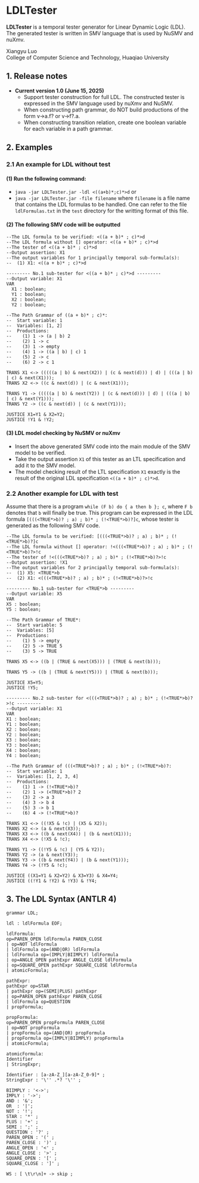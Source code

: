 # LDLTester

**LDLTester** is a temporal tester generator for Linear Dynamic Logic (LDL). The generated tester is written in SMV language that is used by NuSMV and nuXmv.

Xiangyu Luo  
College of Computer Science and Technology, Huaqiao University

## 1. Release notes

- **Current version 1.0 (June 15, 2025)**
  - Support tester construction for full LDL. The constructed tester is expressed in the SMV language used by nuXmv and NuSMV.
  - When constructing path grammar, do NOT build productions of the form v->a.f? or v->f?.a. 
  - When constructing transition relation, create one boolean variable for each variable in a path grammar.

## 2. Examples
### 2.1 An example for LDL without test
#### (1) Run the following command:  
- `java -jar LDLTester.jar -ldl <((a+b)*;c)*>d` or
- `java -jar LDLTester.jar -file filename` where `filename` is a file name that contains the LDL formulas to be handled. One can refer to the file `ldlFormulas.txt` in the `test` directory for the writting format of this file.

#### (2) The following SMV code will be outputted
```
--The LDL formula to be verified: <((a + b)* ; c)*>d
--The LDL formula without [] operator: <((a + b)* ; c)*>d
--The tester of <((a + b)* ; c)*>d
--Output assertion: X1
--The output variables for 1 principally temporal sub-formula(s):
--  (1) X1: <((a + b)* ; c)*>d

--------- No.1 sub-tester for <((a + b)* ; c)*>d ---------
--Output variable: X1
VAR
  X1 : boolean;
  Y1 : boolean;
  X2 : boolean;
  Y2 : boolean;

--The Path Grammar of ((a + b)* ; c)*:
--  Start variable: 1
--  Variables: [1, 2]
--  Productions:
--    (1) 1 -> (a | b) 2
--    (2) 1 -> c
--    (3) 1 -> empty
--    (4) 1 -> ((a | b) | c) 1
--    (5) 2 -> c
--    (6) 2 -> c 1

TRANS X1 <-> (((((a | b) & next(X2)) | (c & next(d))) | d) | (((a | b) | c) & next(X1)));
TRANS X2 <-> ((c & next(d)) | (c & next(X1)));

TRANS Y1 -> (((((a | b) & next(Y2)) | (c & next(d))) | d) | (((a | b) | c) & next(Y1)));
TRANS Y2 -> ((c & next(d)) | (c & next(Y1)));

JUSTICE X1=Y1 & X2=Y2;
JUSTICE !Y1 & !Y2;
```
#### (3) LDL model checking by NuSMV or nuXmv

- Insert the above generated SMV code into the main module of the SMV model to be verified. 
- Take the output assertion `X1` of this tester as an LTL specification and add it to the SMV model. 
- The model checking result of the LTL specification `X1` exactly is the result of the original LDL specification `<((a + b)* ; c)*>d`.


### 2.2 Another example for LDL with test

Assume that there is a program `while (F b) do { a then b }; c`, where `F b` denotes that `b` will finally be true. This program can be expressed in the LDL formula `[(((<TRUE*>b)? ; a) ; b)* ; (!<TRUE*>b)?]c`, whose tester is generated as the following SMV code.

```
--The LDL formula to be verified: [(((<TRUE*>b)? ; a) ; b)* ; (!<TRUE*>b)?]c
--The LDL formula without [] operator: !<(((<TRUE*>b)? ; a) ; b)* ; (!<TRUE*>b)?>!c
--The tester of !<(((<TRUE*>b)? ; a) ; b)* ; (!<TRUE*>b)?>!c
--Output assertion: !X1
--The output variables for 2 principally temporal sub-formula(s):
--  (1) X5: <TRUE*>b
--  (2) X1: <(((<TRUE*>b)? ; a) ; b)* ; (!<TRUE*>b)?>!c

--------- No.1 sub-tester for <TRUE*>b ---------
--Output variable: X5
VAR
X5 : boolean;
Y5 : boolean;

--The Path Grammar of TRUE*:
--  Start variable: 5
--  Variables: [5]
--  Productions:
--    (1) 5 -> empty
--    (2) 5 -> TRUE 5
--    (3) 5 -> TRUE

TRANS X5 <-> ((b | (TRUE & next(X5))) | (TRUE & next(b)));

TRANS Y5 -> ((b | (TRUE & next(Y5))) | (TRUE & next(b)));

JUSTICE X5=Y5;
JUSTICE !Y5;

--------- No.2 sub-tester for <(((<TRUE*>b)? ; a) ; b)* ; (!<TRUE*>b)?>!c ---------
--Output variable: X1
VAR
X1 : boolean;
Y1 : boolean;
X2 : boolean;
Y2 : boolean;
X3 : boolean;
Y3 : boolean;
X4 : boolean;
Y4 : boolean;

--The Path Grammar of (((<TRUE*>b)? ; a) ; b)* ; (!<TRUE*>b)?:
--  Start variable: 1
--  Variables: [1, 2, 3, 4]
--  Productions:
--    (1) 1 -> (!<TRUE*>b)?
--    (2) 1 -> (<TRUE*>b)? 2
--    (3) 2 -> a 3
--    (4) 3 -> b 4
--    (5) 3 -> b 1
--    (6) 4 -> (!<TRUE*>b)?

TRANS X1 <-> ((!X5 & !c) | (X5 & X2));
TRANS X2 <-> (a & next(X3));
TRANS X3 <-> ((b & next(X4)) | (b & next(X1)));
TRANS X4 <-> (!X5 & !c);

TRANS Y1 -> ((!Y5 & !c) | (Y5 & Y2));
TRANS Y2 -> (a & next(Y3));
TRANS Y3 -> ((b & next(Y4)) | (b & next(Y1)));
TRANS Y4 -> (!Y5 & !c);

JUSTICE ((X1=Y1 & X2=Y2) & X3=Y3) & X4=Y4;
JUSTICE ((!Y1 & !Y2) & !Y3) & !Y4;
```

## 3. The LDL Syntax (ANTLR 4)
```antlrv4
grammar LDL;

ldl : ldlFormula EOF;

ldlFormula:  
op=PAREN_OPEN ldlFormula PAREN_CLOSE  
| op=NOT ldlFormula  
| ldlFormula op=(AND|OR) ldlFormula  
| ldlFormula op=(IMPLY|BIIMPLY) ldlFormula  
| op=ANGLE_OPEN pathExpr ANGLE_CLOSE ldlFormula  
| op=SQUARE_OPEN pathExpr SQUARE_CLOSE ldlFormula  
| atomicFormula;

pathExpr:  
pathExpr op=STAR  
| pathExpr op=(SEMI|PLUS) pathExpr  
| op=PAREN_OPEN pathExpr PAREN_CLOSE  
| ldlFormula op=QUESTION  
| propFormula;

propFormula: 
op=PAREN_OPEN propFormula PAREN_CLOSE  
| op=NOT propFormula  
| propFormula op=(AND|OR) propFormula  
| propFormula op=(IMPLY|BIIMPLY) propFormula  
| atomicFormula;

atomicFormula:  
Identifier                               
| StringExpr;

Identifier : [a-zA-Z_][a-zA-Z_0-9]* ;  
StringExpr : '\'' .*? '\'' ;

BIIMPLY : '<->';  
IMPLY : '->';  
AND : '&';  
OR  : '|';  
NOT : '!';  
STAR : '*' ;  
PLUS : '+' ;  
SEMI : ';' ;  
QUESTION : '?' ;  
PAREN_OPEN : '(' ;  
PAREN_CLOSE : ')' ;  
ANGLE_OPEN : '<' ;  
ANGLE_CLOSE : '>' ;  
SQUARE_OPEN : '[' ;  
SQUARE_CLOSE : ']' ;

WS : [ \t\r\n]+ -> skip ;
```

